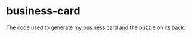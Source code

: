business-card
=============

The code used to generate my [business card](http://clontz.org/card/)
and the puzzle on its back.
